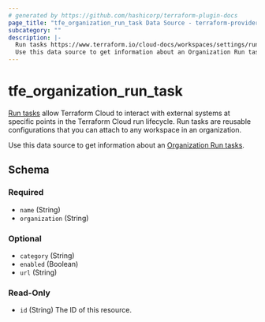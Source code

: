 ```yaml
---
# generated by https://github.com/hashicorp/terraform-plugin-docs
page_title: "tfe_organization_run_task Data Source - terraform-provider-tfe"
subcategory: ""
description: |-
  Run tasks https://www.terraform.io/cloud-docs/workspaces/settings/run-tasks allow Terraform Cloud to interact with external systems at specific points in the Terraform Cloud run lifecycle. Run tasks are reusable configurations that you can attach to any workspace in an organization.
  Use this data source to get information about an Organization Run tasks https://www.terraform.io/cloud-docs/workspaces/settings/run-tasks#creating-a-run-task.
---
```


# tfe_organization_run_task

[Run tasks](https://www.terraform.io/cloud-docs/workspaces/settings/run-tasks) allow Terraform Cloud to interact with external systems at specific points in the Terraform Cloud run lifecycle. Run tasks are reusable configurations that you can attach to any workspace in an organization.

 Use this data source to get information about an [Organization Run tasks](https://www.terraform.io/cloud-docs/workspaces/settings/run-tasks#creating-a-run-task).



<!-- schema generated by tfplugindocs -->
## Schema

### Required

- `name` (String)
- `organization` (String)

### Optional

- `category` (String)
- `enabled` (Boolean)
- `url` (String)

### Read-Only

- `id` (String) The ID of this resource.

